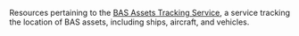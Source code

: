 Resources pertaining to the [BAS Assets Tracking Service](https://www.bas.ac.uk/project/assets-tracking-service), a
service tracking the location of BAS assets, including ships, aircraft, and vehicles.
